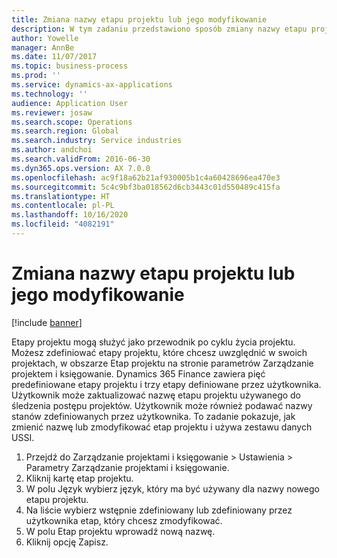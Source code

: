 ```yaml
---
title: Zmiana nazwy etapu projektu lub jego modyfikowanie
description: W tym zadaniu przedstawiono sposób zmiany nazwy etapu projektu lub jego modyfikowania.
author: Yowelle
manager: AnnBe
ms.date: 11/07/2017
ms.topic: business-process
ms.prod: ''
ms.service: dynamics-ax-applications
ms.technology: ''
audience: Application User
ms.reviewer: josaw
ms.search.scope: Operations
ms.search.region: Global
ms.search.industry: Service industries
ms.author: andchoi
ms.search.validFrom: 2016-06-30
ms.dyn365.ops.version: AX 7.0.0
ms.openlocfilehash: ac9f18a62b21af930005b1c4a60428696ea470e3
ms.sourcegitcommit: 5c4c9bf3ba018562d6cb3443c01d550489c415fa
ms.translationtype: HT
ms.contentlocale: pl-PL
ms.lasthandoff: 10/16/2020
ms.locfileid: "4082191"
---
```

# <a name="rename-or-modify-a-project-stage"></a>Zmiana nazwy etapu projektu lub jego modyfikowanie

[!include [banner](../../includes/banner.md)]

Etapy projektu mogą służyć jako przewodnik po cyklu życia projektu. Możesz zdefiniować etapy projektu, które chcesz uwzględnić w swoich projektach, w obszarze Etap projektu na stronie parametrów Zarządzanie projektem i księgowanie. Dynamics 365 Finance zawiera pięć predefiniowane etapy projektu i trzy etapy definiowane przez użytkownika. Użytkownik może zaktualizować nazwę etapu projektu używanego do śledzenia postępu projektów. Użytkownik może również podawać nazwy stanów zdefiniowanych przez użytkownika. To zadanie pokazuje, jak zmienić nazwę lub zmodyfikować etap projektu i używa zestawu danych USSI.

1. Przejdź do Zarządzanie projektami i księgowanie > Ustawienia > Parametry Zarządzanie projektami i księgowanie.
2. Kliknij kartę etap projektu.
3. W polu Język wybierz język, który ma być używany dla nazwy nowego etapu projektu.
4. Na liście wybierz wstępnie zdefiniowany lub zdefiniowany przez użytkownika etap, który chcesz zmodyfikować. 
5. W polu Etap projektu wprowadź nową nazwę.
6. Kliknij opcję Zapisz.

